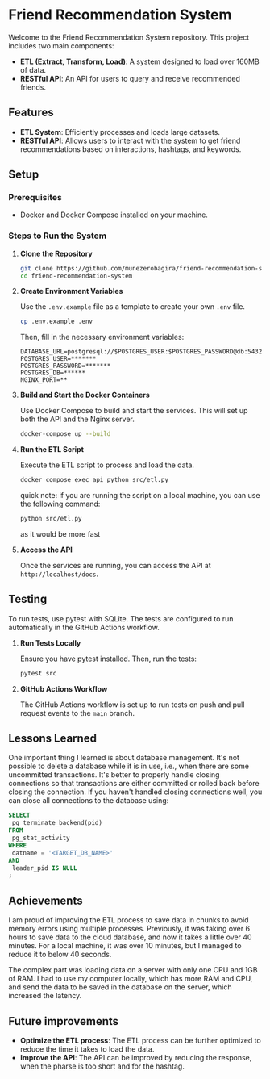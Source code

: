 # Friend Recommendation System

Welcome to the Friend Recommendation System repository. This project includes two main components:

- **ETL (Extract, Transform, Load)**: A system designed to load over 160MB of data.
- **RESTful API**: An API for users to query and receive recommended friends.

## Features

- **ETL System**: Efficiently processes and loads large datasets.
- **RESTful API**: Allows users to interact with the system to get friend recommendations based on interactions, hashtags, and keywords.

## Setup

### Prerequisites

- Docker and Docker Compose installed on your machine.

### Steps to Run the System

1. **Clone the Repository**

   ```bash
   git clone https://github.com/munezerobagira/friend-recommendation-system.git
   cd friend-recommendation-system
   ```

2. **Create Environment Variables**

   Use the `.env.example` file as a template to create your own `.env` file.

   ```bash
   cp .env.example .env
   ```

   Then, fill in the necessary environment variables:

   ```env
   DATABASE_URL=postgresql://$POSTGRES_USER:$POSTGRES_PASSWORD@db:5432/$POSTGRES_DB
   POSTGRES_USER=*******
   POSTGRES_PASSWORD=*******
   POSTGRES_DB=******
   NGINX_PORT=**
   ```

3. **Build and Start the Docker Containers**

   Use Docker Compose to build and start the services. This will set up both the API and the Nginx server.

   ```bash
   docker-compose up --build
   ```

4. **Run the ETL Script**

   Execute the ETL script to process and load the data.

   ```bash
   docker compose exec api python src/etl.py
   ```

   quick note: if you are running the script on a local machine, you can use the following command:

   ```bash
   python src/etl.py

   ```

   as it would be more fast

5. **Access the API**

   Once the services are running, you can access the API at `http://localhost/docs`.

## Testing

To run tests, use pytest with SQLite. The tests are configured to run automatically in the GitHub Actions workflow.

1. **Run Tests Locally**

   Ensure you have pytest installed. Then, run the tests:

   ```bash
   pytest src
   ```

2. **GitHub Actions Workflow**

   The GitHub Actions workflow is set up to run tests on push and pull request events to the `main` branch.

## Lessons Learned

One important thing I learned is about database management. It's not possible to delete a database while it is in use, i.e., when there are some uncommitted transactions. It's better to properly handle closing connections so that transactions are either committed or rolled back before closing the connection. If you haven't handled closing connections well, you can close all connections to the database using:

```sql
SELECT
 pg_terminate_backend(pid)
FROM
 pg_stat_activity
WHERE
 datname = '<TARGET_DB_NAME>'
AND
 leader_pid IS NULL
;
```

## Achievements

I am proud of improving the ETL process to save data in chunks to avoid memory errors using multiple processes. Previously, it was taking over 6 hours to save data to the cloud database, and now it takes a little over 40 minutes. For a local machine, it was over 10 minutes, but I managed to reduce it to below 40 seconds.

The complex part was loading data on a server with only one CPU and 1GB of RAM. I had to use my computer locally, which has more RAM and CPU, and send the data to be saved in the database on the server, which increased the latency.

## Future improvements

- **Optimize the ETL process**: The ETL process can be further optimized to reduce the time it takes to load the data.
- **Improve the API**: The API can be improved by reducing the response, when the pharse is too short and for the hashtag.
